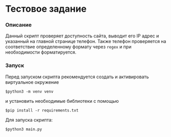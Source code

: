# Тестовое задание

### Описание
Данный скрипт проверяет доступность сайта, выводит его IP адрес и указанный на главной странице телефон.
Также телефон проверяется на соответствие определенному формату через ```regex``` и при необходимости форматируется.

### Запуск
Перед запуском скрипта рекомендуется создать и активировать виртуальное окружение
```console
$python3 -m venv venv
``` 
и установить необходимые библиотеки с помощью
 ```console
 $pip install -r requirements.txt
 ```
Для запуска скрипта:
```console
$python3 main.py 
```